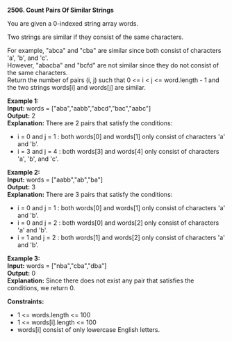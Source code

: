 **2506. Count Pairs Of Similar Strings**

You are given a 0-indexed string array words.

Two strings are similar if they consist of the same characters.

For example, "abca" and "cba" are similar since both consist of characters 'a', 'b', and 'c'.  
However, "abacba" and "bcfd" are not similar since they do not consist of the same characters.  
Return the number of pairs (i, j) such that 0 <= i < j <= word.length - 1 and the two strings words[i] and words[j] are similar.  

**Example 1:**  
**Input:** words = ["aba","aabb","abcd","bac","aabc"]  
**Output:** 2  
**Explanation:** There are 2 pairs that satisfy the conditions:  
- i = 0 and j = 1 : both words[0] and words[1] only consist of characters 'a' and 'b'.  
- i = 3 and j = 4 : both words[3] and words[4] only consist of characters 'a', 'b', and 'c'.  

**Example 2:**  
**Input:** words = ["aabb","ab","ba"]  
**Output:** 3  
**Explanation:** There are 3 pairs that satisfy the conditions:  
- i = 0 and j = 1 : both words[0] and words[1] only consist of characters 'a' and 'b'.  
- i = 0 and j = 2 : both words[0] and words[2] only consist of characters 'a' and 'b'.  
- i = 1 and j = 2 : both words[1] and words[2] only consist of characters 'a' and 'b'.  
  
**Example 3:**  
**Input:** words = ["nba","cba","dba"]  
**Output:** 0  
**Explanation:** Since there does not exist any pair that satisfies the conditions, we return 0.  

**Constraints:**
- 1 <= words.length <= 100
- 1 <= words[i].length <= 100
- words[i] consist of only lowercase English letters.
